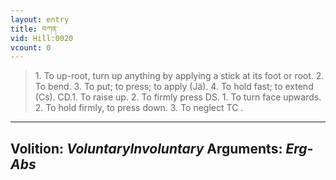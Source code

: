 ```yaml
---
layout: entry
title: བཀན་
vid: Hill:0020
vcount: 0
---
```

> 1\. To up-root, turn up anything by applying a stick at its foot or root\. 2\. To bend\. 3\. To put; to press; to apply (Jä)\. 4\. To hold fast; to extend (Cs)\. CD\.1\. To raise up\. 2\. To firmly press DS\. 1\. To turn face upwards\. 2\. To hold firmly, to press down\. 3\. To neglect TC \.

---
Volition: _VoluntaryInvoluntary_
Arguments: _Erg-Abs_
---

